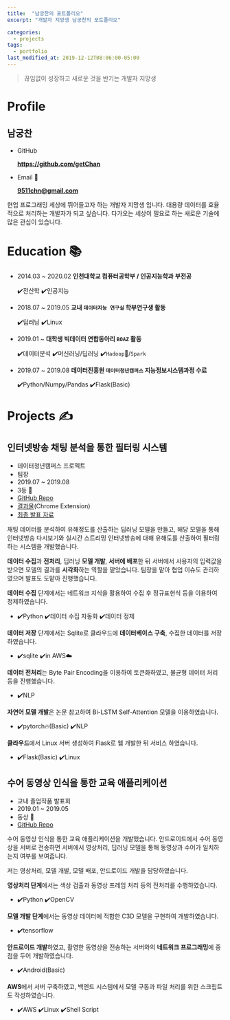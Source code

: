 ```yaml
---
title:  "남궁찬의 포트폴리오"
excerpt: "개발자 지망생 남궁찬의 포트폴리오"

categories:
  - projects
tags:
  - portfolio
last_modified_at: 2019-12-12T08:06:00-05:00
---
```

> 끊임없이 성장하고 새로운 것을 반기는 개발자 지망생


# Profile

## 남궁찬

- GitHub 
  
  **https://github.com/getChan**

- Email :e-mail:
  
    **9511chn@gmail.com** 

현업 프로그래밍 세상에 뛰어들고자 하는 개발자 지망생 입니다. 대용량 데이터를 효율적으로 처리하는 개발자가 되고 싶습니다. 다가오는 세상이 필요로 하는 새로운 기술에 많은 관심이 있습니다.

# Education :books:

- 2014.03 ~ 2020.02 **인천대학교 컴퓨터공학부 / 인공지능학과 부전공**
  
  :heavy_check_mark:전산학 :heavy_check_mark:인공지능

- 2018.07 ~ 2019.05 **교내 `데이터지능 연구실` 학부연구생 활동**

  :heavy_check_mark:딥러닝 :heavy_check_mark:Linux

- 2019.01 ~ **대학생 빅데이터 연합동아리 `BOAZ` 활동**

  :heavy_check_mark:데이터분석 :heavy_check_mark:머신러닝/딥러닝 :heavy_check_mark:`Hadoop`:elephant:/`Spark`

- 2019.07 ~ 2019.08 **데이터진흥원 `데이터청년캠퍼스` 지능정보시스템과정 수료**

  :heavy_check_mark:Python/Numpy/Pandas :heavy_check_mark:Flask(Basic)
  
# Projects :writing_hand:

## 인터넷방송 채팅 분석을 통한 필터링 시스템

- 데이터청년캠퍼스 프로젝트
- 팀장
- 2019.07 ~ 2019.08
- 3등 :3rd_place_medal:
- [GitHub Repo](https://github.com/getChan/korea-3)
- [결과물](https://chrome.google.com/webstore/detail/cyberaffiti/iglebngmpbfnkjcccpkdleefmdpekkoe)(Chrome Extension)
- [최종 발표 자료](https://github.com/getChan/korea-3/blob/master/docs/%EC%B5%9C%EC%A2%85%EB%B0%9C%ED%91%9C.pdf)

채팅 데이터를 분석하여 유해정도를 산출하는 딥러닝 모델을 만들고, 해당 모델을 통해 인터넷방송 다시보기와 실시간 스트리밍 인터넷방송에 대해 유해도를 산출하여 필터링하는 시스템을 개발했습니다.

**데이터 수집**과 **전처리**, 딥러닝 **모델 개발**, **서버에 배포**한 뒤 서버에서 사용자의 입력값을 받으면 모델의 결과를 **시각화**하는 역할을 맡았습니다. 팀장을 맡아 협업 이슈도 관리하였으며 발표도 도맡아 진행했습니다.

**데이터 수집** 단계에서는 네트워크 지식을 활용하여 수집 후 정규표현식 등을 이용하여 정제하였습니다.

- :heavy_check_mark:Python :heavy_check_mark:데이터 수집 자동화 :heavy_check_mark:데이터 정제


**데이터 저장** 단계에서는 Sqlite로 클라우드에 **데이터베이스 구축**, 수집한 데이터를 저장하였습니다.

- :heavy_check_mark:sqlite :heavy_check_mark:in AWS:cloud:

**데이터 전처리**는 Byte Pair Encoding을 이용하여 토큰화하였고, 불균형 데이터 처리 등을 진행했습니다.

- :heavy_check_mark:NLP
  

**자연어 모델 개발**은 논문 참고하여 Bi-LSTM Self-Attention 모델을 이용하였습니다.

- :heavy_check_mark:pytorch:fire:(Basic) :heavy_check_mark:NLP

**클라우드**에서 Linux 서버 생성하여 Flask로 웹 개발한 뒤 서비스 하였습니다.

- :heavy_check_mark:Flask(Basic) :heavy_check_mark:Linux

## 수어 동영상 인식을 통한 교육 애플리케이션

- 교내 졸업작품 발표회
- 2019.01 ~ 2019.05
- 동상 :3rd_place_medal:
- [GitHub Repo](https://github.com/getChan/SuicideSquad)

수어 동영상 인식을 통한 교육 애플리케이션을 개발했습니다. 안드로이드에서 수어 동영상을 서버로 전송하면 서버에서 영상처리, 딥러닝 모델을 통해 동영상과 수어가 일치하는지 여부를 보여줍니다.

저는 영상처리, 모델 개발, 모델 배포, 안드로이드 개발을 담당하였습니다.

**영상처리 단계**에서는 색상 검출과 동영상 프레임 처리 등의 전처리를 수행하였습니다.

- :heavy_check_mark:Python :heavy_check_mark:OpenCV

**모델 개발 단계**에서는 동영상 데이터에 적합한 C3D 모델을 구현하여 개발하였습니다.

- :heavy_check_mark:tensorflow

**안드로이드 개발**하였고, 촬영한 동영상을 전송하는 서버와의 **네트워크 프로그래밍**에 중점을 두어 개발하였습니다.

- :heavy_check_mark:Android(Basic)

**AWS**에서 서버 구축하였고, 백엔드 시스템에서 모델 구동과 파일 처리를 위한 스크립트도 작성하였습니다.

- :heavy_check_mark:AWS :heavy_check_mark:Linux :heavy_check_mark:Shell Script